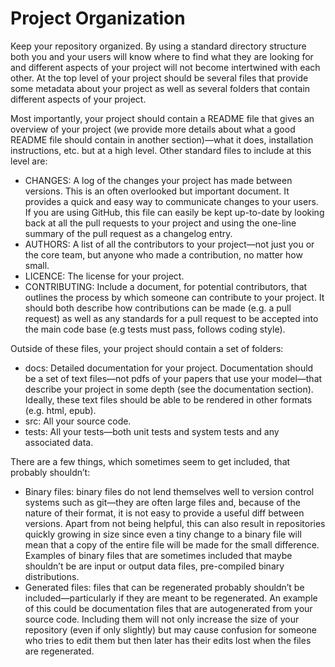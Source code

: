 # Project Organization


Keep your repository organized. By using a standard directory structure both
you and your users will know where to find what they are looking for and
different aspects of your project will not become intertwined with each other.
At the top level of your project should be several files that provide some
metadata about your project as well as several folders that contain different
aspects of your project.


Most importantly, your project should contain a README file that gives an
overview of your project (we provide more details about what a good README file
should contain in another section)—what it does, installation instructions,
etc. but at a high level. Other standard files to include at this level are:
* CHANGES: A log of the changes your project has made between versions. This is
  an often overlooked but important document. It provides a quick and easy way to
  communicate changes to your users. If you are using GitHub, this file can
  easily be kept up-to-date by looking back at all the pull requests to your
  project and using the one-line summary of the pull request as a changelog
  entry.
* AUTHORS: A list of all the contributors to your project—not just you or the
  core team, but anyone who made a contribution, no matter how small.
* LICENCE: The license for your project.
* CONTRIBUTING: Include a document, for potential contributors, that outlines the
  process by which someone can contribute to your project. It should both
  describe how contributions can be made (e.g. a pull request) as well as any
  standards for a pull request to be accepted into the main code base (e.g tests
  must pass, follows coding style). 

Outside of these files, your project should contain a set of folders:
* docs: Detailed documentation for your project. Documentation should be a set of
  text files—not pdfs of your papers that use your model—that describe your
  project in some depth (see the documentation section). Ideally, these text
  files should be able to be rendered in other formats (e.g. html, epub).
* src: All your source code.
* tests: All your tests—both unit tests and system tests and any associated data.

There are a few things, which sometimes seem to get included, that probably
shouldn’t:
* Binary files: binary files do not lend themselves well to version control
  systems such as git—they are often large files and, because of the nature of
  their format, it is not easy to provide a useful diff between versions. Apart
  from not being helpful, this can also result in repositories quickly growing in
  size since even a tiny change to a binary file will mean that a copy of the
  entire file will be made for the small difference. Examples of binary files
  that are sometimes included that maybe shouldn’t be are input or output data
  files, pre-compiled binary distributions.
* Generated files: files that can be regenerated probably shouldn’t be
  included—particularly if they are meant to be regenerated. An example of this
  could be documentation files that are autogenerated from your source code.
  Including them will not only increase the size of your repository (even if only
  slightly) but may cause confusion for someone who tries to edit them but then
  later has their edits lost when the files are regenerated.
